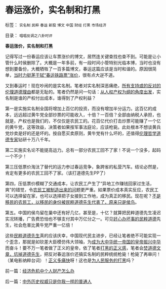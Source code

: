 # 春运涨价，实名制和打黑

标签： `实名制` `民粹` `春运` `新股` `博文` `中国` `财经` `打黑` `市场经济` 

目录： `唱唱反调之八卦时评`

**春运涨价，实名制和打黑**

记得写过一份春运应该让车票涨价的博文，居然连关键查找也查不到。可能是让小管什么时侯删除了。大概是一年多前，有一段时间小管特别光临本博，当时也没有想到要备份，大概牺牲了一百多篇博文，春运这篇应该是当时和谐的。原因很简单，[当时力挺茅于轼“春运铁路票”涨价](http://blog.sina.com.cn/s/blog_49a3971d0100cll7.html)，很有点大逆不道。

又到春运时！现在吵闹的是实名制。笔者对实名制深恶痛绝，[所有支持或的反对的伦理道德理由](http://blog.sina.com.cn/s/blog_5563a64d0100fq0d.html)都是无耻的。笔者仍然是问一句话：[从人权产权为纲的角度出发](../../../2009/8/23/为什么“世风日下，人心不古”？.md)，实名制是谁的产权付出成本，谁得到了产权利益？

第一是实施实名制全国将增加上百亿的投资，而没有增加半分运力。这百亿的成本，远远超过黄牛党全部炒票的可能收入，十倍？一百倍？全部由纳税人承担，也就是，产权也是我们的，不仅仅是农民工的。花百亿代价打击炒票可能赚了一个亿的黄牛党，这等效益，决策者如果按军事法庭论，应该枪毙。此处根本不想谈黄兵党炒卖是好的还是坏的。按自愿买卖原则，黄牛党有什么坏的，还值得[伦理哲学道德专家](../../../2010/2/3/迷恋哲学不是邪恶的，就是没用的.md)钻研十万八千年。

第二实施实名论不能提高运力。总有一部分农民工回不了家！不说一个没多，起码一个不少！

第三压低票价淘汰了替代的运力参过春运竞争，象跨省的私营汽车。结论必然是，肯定有更多的农民工回不了家。（该打道德先生PP了）

第四，压低票价模糊了交通成本，让农民工产生了“异地工作赚钱回家过生活，爽”的错觉，令[农民工被制造出来的问](../../../2009/10/15/制造“农民工存在”才是社会问题.md)题更严重。如果票价成本真实反应，农民工可以选择留在家，也可以选择把子女接到工作地，成为真正的移民。现在呢？[不是移民的农民工，以移民的身份被民粹道德先生代表了，原来只是侯鸟](../../../2009/10/20/&quot;被制造的农民工&quot;不是移民.md)。

第五。中国的侯鸟留在巢中还有好几亿，甚至是，十亿？就算把民粹道德先生凌迟实况转播，广告费恐怕也不够支付其中万亿分之一。可见[好心办坏事的民粹道德](../../../2009/9/23/孟荀人之初善恶之争及“行之初意本善”.md)先生，社会危害比黄牛党严重一亿倍！

这些[民粹道德先生](../../../2009/9/24/为什么说民粹就是极左.md)真的应该庆幸，中国现代民主进步，已经让笔者绝不可能实现一个歪念，那就是如钦差大臣模仿伟大领袖，为[成为大中华统一帝国的皇帝振兴中华](http://blog.sina.com.cn/s/blog_5563a64d0100gfpk.html)而奋斗！要不万一笔者做了正义的皇帝，依了笔者[打黑的正义感](../../../2009/11/14/正义感也可以变得非常可怕.md)，笔者会[焚道德文章，坑掉道德先生](http://darthvad.blog.sohu.com/133552226.html)，把反对春运涨价还搞实名制的民粹统统枪毙！枪毙了再审问！（某电影纳粹台词）！[正义多痛快](http://darthvad.blog.sohu.com/136672979.html)呀！这也是[为人民服务的打黑](../../../2009/10/11/可以定制的打黑.md)吗？





前一篇：[经济危机中个人财产怎么办](../../../2010/2/8/经济危机中个人财产怎么办.md)

后一篇：[中外历史权威只是你我一样的普通人](../../../2010/2/9/中外历史权威只是你我一样的普通人.md)